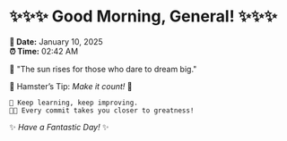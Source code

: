 # ✨✨✨ Good Morning, General! ✨✨✨

**📅 Date:** January 10, 2025  
**⏰ Time:** 02:42 AM  

🌅 "The sun rises for those who dare to dream big."  

🐹 Hamster’s Tip: _Make it count!_ 💪  

```
🚀 Keep learning, keep improving.  
🧑‍💻 Every commit takes you closer to greatness!  
```

✨ *Have a Fantastic Day!* ✨  
